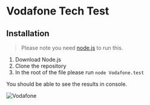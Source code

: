 # Vodafone Tech Test

## Installation

> Please note you need [node.js](https://nodejs.org/en/) to run this.

1. Download Node.js
2. Clone the repository
3. In the root of the file please run `node Vodafone.test`

You should be able to see the results in console.

![Vodafone](https://www.freepnglogos.com/uploads/vodafone-png-logo/vodafone-logo-clarify-business-development-16.png)
